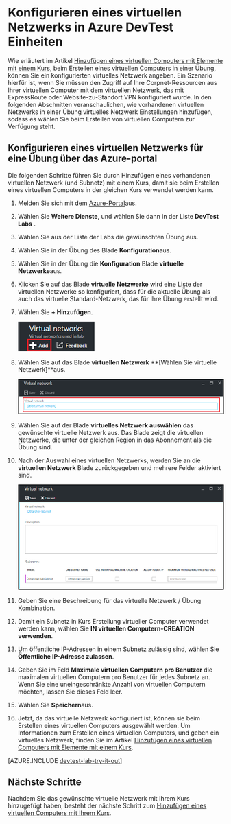 <properties
    pageTitle="Konfigurieren ein virtuelles Netzwerks in Azure DevTest Kursen | Microsoft Azure"
    description="Informationen Sie zum Konfigurieren einer vorhandenen virtuellen Netzwerk und Subnetz, und verwenden Sie diese in einen virtuellen Computer mit Azure DevTest Labs"
    services="devtest-lab,virtual-machines"
    documentationCenter="na"
    authors="tomarcher"
    manager="douge"
    editor=""/>

<tags
    ms.service="devtest-lab"
    ms.workload="na"
    ms.tgt_pltfrm="na"
    ms.devlang="na"
    ms.topic="article"
    ms.date="09/06/2016"
    ms.author="tarcher"/>

# <a name="configure-a-virtual-network-in-azure-devtest-labs"></a>Konfigurieren eines virtuellen Netzwerks in Azure DevTest Einheiten

Wie erläutert im Artikel [Hinzufügen eines virtuellen Computers mit Elemente mit einem Kurs](devtest-lab-add-vm-with-artifacts.md), beim Erstellen eines virtuellen Computers in einer Übung, können Sie ein konfigurierten virtuelles Netzwerk angeben. Ein Szenario hierfür ist, wenn Sie müssen den Zugriff auf Ihre Corpnet-Ressourcen aus Ihrer virtuellen Computer mit dem virtuellen Netzwerk, das mit ExpressRoute oder Website-zu-Standort VPN konfiguriert wurde. In den folgenden Abschnitten veranschaulichen, wie vorhandenen virtuellen Netzwerks in einer Übung virtuelles Netzwerk Einstellungen hinzufügen, sodass es wählen Sie beim Erstellen von virtuellen Computern zur Verfügung steht.

## <a name="configure-a-virtual-network-for-a-lab-using-the-azure-portal"></a>Konfigurieren eines virtuellen Netzwerks für eine Übung über das Azure-portal
Die folgenden Schritte führen Sie durch Hinzufügen eines vorhandenen virtuellen Netzwerk (und Subnetz) mit einem Kurs, damit sie beim Erstellen eines virtuellen Computers in der gleichen Kurs verwendet werden kann. 

1. Melden Sie sich mit dem [Azure-Portal](http://go.microsoft.com/fwlink/p/?LinkID=525040)aus.

1. Wählen Sie **Weitere Dienste**, und wählen Sie dann in der Liste **DevTest Labs** .

1. Wählen Sie aus der Liste der Labs die gewünschten Übung aus. 

1. Wählen Sie in der Übung des Blade **Konfiguration**aus.

1. Wählen Sie in der Übung die **Konfiguration** Blade **virtuelle Netzwerke**aus.

1. Klicken Sie auf das Blade **virtuelle Netzwerke** wird eine Liste der virtuellen Netzwerke so konfiguriert, dass für die aktuelle Übung als auch das virtuelle Standard-Netzwerk, das für Ihre Übung erstellt wird. 

1. Wählen Sie **+ Hinzufügen**.

    ![Fügen Sie ein vorhandenes virtuelles Netzwerk mit Ihrem Kurs](./media/devtest-lab-configure-vnet/lab-settings-vnet-add.png)
    
1. Wählen Sie auf das Blade **virtuellen Netzwerk** **[Wählen Sie virtuelle Netzwerk]**aus.

    ![Wählen Sie ein vorhandenes virtuelles Netzwerk](./media/devtest-lab-configure-vnet/lab-settings-vnets-vnet1.png)
    
1. Wählen Sie auf der Blade **virtuelles Netzwerk auswählen** das gewünschte virtuelle Netzwerk aus. Das Blade zeigt die virtuellen Netzwerke, die unter der gleichen Region in das Abonnement als die Übung sind.  

1. Nach der Auswahl eines virtuellen Netzwerks, werden Sie an die **virtuellen Netzwerk** Blade zurückgegeben und mehrere Felder aktiviert sind.  

    ![Wählen Sie ein vorhandenes virtuelles Netzwerk](./media/devtest-lab-configure-vnet/lab-settings-vnets-vnet2.png)

1. Geben Sie eine Beschreibung für das virtuelle Netzwerk / Übung Kombination.

1. Damit ein Subnetz in Kurs Erstellung virtueller Computer verwendet werden kann, wählen Sie **IN virtuellen Computern-CREATION verwenden**.

1. Um öffentliche IP-Adressen in einem Subnetz zulässig sind, wählen Sie **Öffentliche IP-Adresse zulassen**.

1. Geben Sie im Feld **Maximale virtuellen Computern pro Benutzer** die maximalen virtuellen Computern pro Benutzer für jedes Subnetz an. Wenn Sie eine uneingeschränkte Anzahl von virtuellen Computern möchten, lassen Sie dieses Feld leer.

1. Wählen Sie **Speichern**aus.

1. Jetzt, da das virtuelle Netzwerk konfiguriert ist, können sie beim Erstellen eines virtuellen Computers ausgewählt werden. Um Informationen zum Erstellen eines virtuellen Computers, und geben ein virtuelles Netzwerk, finden Sie im Artikel [Hinzufügen eines virtuellen Computers mit Elemente mit einem Kurs](devtest-lab-add-vm-with-artifacts.md). 

[AZURE.INCLUDE [devtest-lab-try-it-out](../../includes/devtest-lab-try-it-out.md)]

## <a name="next-steps"></a>Nächste Schritte

Nachdem Sie das gewünschte virtuelle Netzwerk mit Ihrem Kurs hinzugefügt haben, besteht der nächste Schritt zum [Hinzufügen eines virtuellen Computers mit Ihrem Kurs](devtest-lab-add-vm-with-artifacts.md).